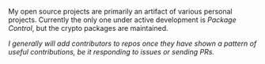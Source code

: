 My open source projects are primarily an artifact of various personal projects. Currently the only one under active development is *Package Control*, but the crypto packages are maintained.

*I generally will add contributors to repos once they have shown a pattern of useful contributions, be it responding to issues or sending PRs.*
